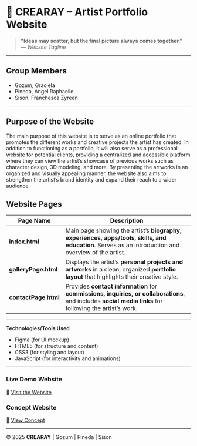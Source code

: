 # 🎨 CREARAY – Artist Portfolio Website

> **"Ideas may scatter, but the final picture always comes together."**  
> — *Website Tagline*

---
## Group Members
- Gozum, Graciela
- Pineda, Angel Raphaelle
- Sison, Franchesca Zyreen

---
## Purpose of the Website
The main purpose of this website is to serve as an online portfolio that promotes the different works and creative projects the artist has created. In addition to functioning as a portfolio, it will also serve as a professional website for potential clients, providing a centralized and accessible platform where they can view the artist’s showcase of previous works such as character design, 3D modeling, and more. By presenting the artworks in an organized and visually appealing manner, the website also aims to strengthen the artist’s brand identity and expand their reach to a wider audience.

## Website Pages

| **Page Name**       | **Description** |
|----------------------|-----------------|
| **index.html**       | Main page showing the artist’s **biography, experiences, apps/tools, skills, and education**. Serves as an introduction and overview of the artist. |
| **galleryPage.html** | Displays the artist’s **personal projects and artworks** in a clean, organized **portfolio layout** that highlights their creative style. |
| **contactPage.html** | Provides **contact information** for **commissions, inquiries, or collaborations**, and includes **social media links** for following the artist’s work. |

---

**Technologies/Tools Used**
- Figma (for UI mockup)
- HTML5 (for structure and content)
- CSS3 (for styling and layout)  
- JavaScript (for interactivity and animations)  

---

### Live Demo Website
🔗 [Visit the Website](https://grcl-gzm.github.io/IWEB-Website-Final-Output/)

### Concept Website 
🔗 [View Concept](https://www.figma.com/proto/YmSfOA1olMVBcTwjf91IZN/WD-203_Gozum-Mockup-Website?node-id=0-1&t=JBjA76HAP4xgGf7d-1)


---

© 2025 **CREARAY** | Gozum | Pineda | Sison
